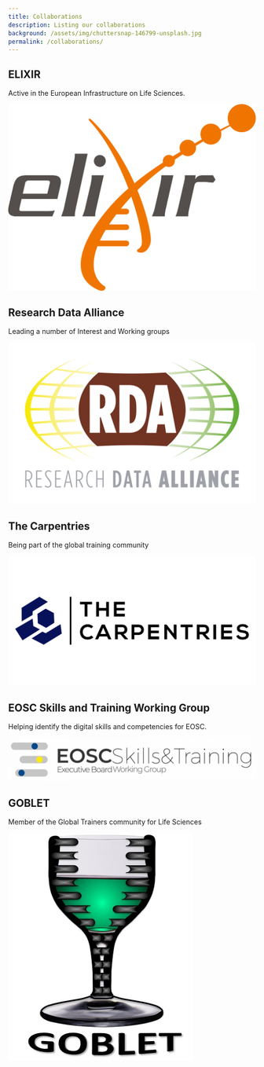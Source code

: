 ```yaml
---
title: Collaborations
description: Listing our collaborations
background: /assets/img/chuttersnap-146799-unsplash.jpg
permalink: /collaborations/
---
```


## ELIXIR

Active in the European Infrastructure on Life Sciences.

![ELIXIR](/assets/img/collaborations/ELIXIR.png)

## Research Data Alliance

Leading a number of Interest and Working groups

![RDA](/assets/img/collaborations/RDA_Logo.png)

## The Carpentries

Being part of the global training community

![Carpentries](/assets/img/collaborations/TheCarpentries-Logo.png)

## EOSC Skills and Training Working Group

Helping identify the digital skills and competencies for EOSC.

![EOSC](/assets/img/collaborations/eosc_logos_skillstraining.png)

## GOBLET

Member of the Global Trainers community for Life Sciences

![GOBLET](/assets/img/collaborations/Goblet_logo.jpg)
